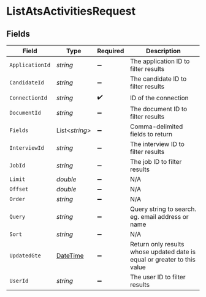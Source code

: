 # ListAtsActivitiesRequest


## Fields

| Field                                                                                 | Type                                                                                  | Required                                                                              | Description                                                                           |
| ------------------------------------------------------------------------------------- | ------------------------------------------------------------------------------------- | ------------------------------------------------------------------------------------- | ------------------------------------------------------------------------------------- |
| `ApplicationId`                                                                       | *string*                                                                              | :heavy_minus_sign:                                                                    | The application ID to filter results                                                  |
| `CandidateId`                                                                         | *string*                                                                              | :heavy_minus_sign:                                                                    | The candidate ID to filter results                                                    |
| `ConnectionId`                                                                        | *string*                                                                              | :heavy_check_mark:                                                                    | ID of the connection                                                                  |
| `DocumentId`                                                                          | *string*                                                                              | :heavy_minus_sign:                                                                    | The document ID to filter results                                                     |
| `Fields`                                                                              | List<*string*>                                                                        | :heavy_minus_sign:                                                                    | Comma-delimited fields to return                                                      |
| `InterviewId`                                                                         | *string*                                                                              | :heavy_minus_sign:                                                                    | The interview ID to filter results                                                    |
| `JobId`                                                                               | *string*                                                                              | :heavy_minus_sign:                                                                    | The job ID to filter results                                                          |
| `Limit`                                                                               | *double*                                                                              | :heavy_minus_sign:                                                                    | N/A                                                                                   |
| `Offset`                                                                              | *double*                                                                              | :heavy_minus_sign:                                                                    | N/A                                                                                   |
| `Order`                                                                               | *string*                                                                              | :heavy_minus_sign:                                                                    | N/A                                                                                   |
| `Query`                                                                               | *string*                                                                              | :heavy_minus_sign:                                                                    | Query string to search. eg. email address or name                                     |
| `Sort`                                                                                | *string*                                                                              | :heavy_minus_sign:                                                                    | N/A                                                                                   |
| `UpdatedGte`                                                                          | [DateTime](https://learn.microsoft.com/en-us/dotnet/api/system.datetime?view=net-5.0) | :heavy_minus_sign:                                                                    | Return only results whose updated date is equal or greater to this value              |
| `UserId`                                                                              | *string*                                                                              | :heavy_minus_sign:                                                                    | The user ID to filter results                                                         |
